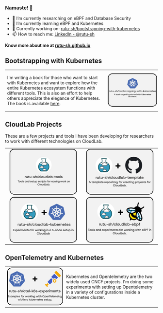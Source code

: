### Namaste! :pray:


- 🔭 I’m currently researching on eBPF and Database Security
- 🌱 I’m currently learning eBPF and Kubernetes
- 📑 Currently working on: [rutu-sh/bootstrapping-with-kubernetes](https://github.com/rutu-sh/bootstrapping-with-kubernetes)
- 📫 How to reach me: [LinkedIn - @rutu-sh](https://www.linkedin.com/in/rutu-sh/)

**Know more about me at [rutu-sh.github.io](https://rutu-sh.github.io/)**

## Bootstrapping with Kubernetes

<table>
  <tr>
    <td>
      <div>
        <p>
          I'm writing a book for those who want to start with Kubernetes and want to explore how the entire Kubernetes ecosystem functions with different tools. This is also an effort to help others appreciate the elegance of Kubernetes. The book is available <a href="https://rutu-sh.github.io/bootstrapping-with-kubernetes/">here</a>.
        </p>
      </div>
    </td>
    <td>
      <div>
        <a href="https://rutu-sh.github.io/bootstrapping-with-kubernetes/">
          <img src="./assets/bootstrapping_with_k8s_1.jpg" alt="Project 3" style="width: 100%;border: 2px solid #000; border-radius: 15px">
        </a>
      </div>
    </td>
  </tr>
</table>

## CloudLab Projects 

These are a few projects and tools I have been developing for researchers to work with different technologies on CloudLab. 

<table>
  <tr>
    <td>
      <div align="center">
        <a href="https://github.com/rutu-sh/cloudlab-tools">
          <img src="./assets/cloudlab_tools.jpg" alt="Project 1" style="width: 92%; border: 2px solid #000; border-radius: 15px;">
        </a>
      </div>
    </td>
    <td>
      <div align="center">
        <a href="https://github.com/rutu-sh/cloudlab-template">
          <img src="./assets/cloudlab_template.jpg" alt="Project 2" style="width: 92%;border: 2px solid #000; border-radius: 15px;">
        </a>
      </div>
    </td>
  </tr>
    <tr>
    <td>
      <div align="center">
        <a href="https://github.com/rutu-sh/cloudlab-kubernetes">
          <img src="./assets/cloudlab_k8s.jpg" alt="Project 2" style="width: 92%;border: 2px solid #000; border-radius: 15px;">
        </a>
      </div>
    </td>
    <td>
      <div align="center">
        <a href="https://github.com/rutu-sh/cloudlab-ebpf">
          <img src="./assets/cloudlab_ebpf.jpg" alt="Project 3" style="width: 92%;border: 2px solid #000; border-radius: 15px;">
        </a>
      </div>
    </td>
  </tr>
</table>

## OpenTelemetry and Kubernetes

<table>
  <tr>
    <td>
      <div>
        <a href="https://github.com/rutu-sh/cloudlab-ebpf">
          <img src="./assets/otel_k8s.jpg" alt="Project 3" style="width: 100%;border: 2px solid #000; border-radius: 15px">
        </a>
      </div>
    </td>
    <td>
      <div>
        <p>
         Kubernetes and Opentelemetry are the two widely used CNCF projects. I'm doing some experiments with setting up Opentelemetry in a variety of configurations inside a Kubernetes cluster. 
        </p>
      </div>
    </td>
  </tr>
</table>
